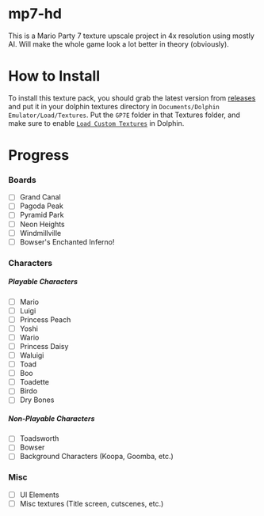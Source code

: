 # mp7-hd
This is a Mario Party 7 texture upscale project in 4x resolution using mostly AI. Will make the whole game look a lot better in theory (obviously).
 
# How to Install

To install this texture pack, you should grab the latest version from [releases](https://github.com/Najatski/mp7-hd/releases) and put it in your dolphin textures directory in `Documents/Dolphin Emulator/Load/Textures`. Put the `GP7E` folder in that Textures folder, and make sure to enable [`Load Custom Textures`](https://imgur.com/a/Vs4fj0J) in Dolphin.
 
# Progress
 
### Boards
 
- [ ] Grand Canal
- [ ] Pagoda Peak
- [ ] Pyramid Park
- [ ] Neon Heights
- [ ] Windmillville
- [ ] Bowser's Enchanted Inferno!
 
### Characters
 
##### Playable Characters
 
 - [ ] Mario
 - [ ] Luigi
 - [ ] Princess Peach
 - [ ] Yoshi
 - [ ] Wario
 - [ ] Princess Daisy
 - [ ] Waluigi
 - [ ] Toad
 - [ ] Boo
 - [ ] Toadette
 - [ ] Birdo
 - [ ] Dry Bones
 
##### Non-Playable Characters
 
 - [ ] Toadsworth
 - [ ] Bowser
 - [ ] Background Characters (Koopa, Goomba, etc.)
 
 ### Misc
 
 - [ ] UI Elements
 - [ ] Misc textures (Title screen, cutscenes, etc.)
